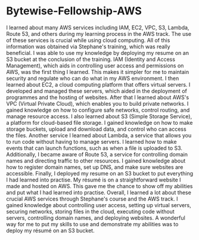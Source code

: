 # Bytewise-Fellowship-AWS

I learned about many AWS services including IAM, EC2, VPC, S3, Lambda, Route 53, and others during my learning process in the AWS track. The use of these services is crucial while using cloud computing. All of this information was obtained via Stephane's training, which was really beneficial. I was able to use my knowledge by deploying my resume on an S3 bucket at the conclusion of the training.
IAM (Identity and Access Management), which aids in controlling user access and permissions on AWS, was the first thing I learned. This makes it simpler for me to maintain security and regulate who can do what in my AWS environment. I then learned about EC2, a cloud computing platform that offers virtual servers. I developed and managed these servers, which aided in the deployment of programmes and the hosting of websites.
After that I learned about AWS's VPC (Virtual Private Cloud), which enables you to build private networks. I gained knowledge on how to configure safe networks, control routing, and manage resource access.
I also learned about S3 (Simple Storage Service), a platform for cloud-based file storage. I gained knowledge on how to make storage buckets, upload and download data, and control who can access the files.
Another service I learned about Lambda, a service that allows you to run code without having to manage servers. I learned how to make events that can launch functions, such as when a file is uploaded to S3.
Additionally, I became aware of Route 53, a service for controlling domain names and directing traffic to other resources. I gained knowledge about how to register domain names, set up DNS, and make sure websites are accessible.
Finally, I deployed my resume on an S3 bucket to put everything I had learned into practise. My résumé is on a straightforward website I made and hosted on AWS. This gave me the chance to show off my abilities and put what I had learned into practise. 
Overall, I learned a lot about these crucial AWS services through Stephane's course and the AWS track. I gained knowledge about controlling user access, setting up virtual servers, securing networks, storing files in the cloud, executing code without servers, controlling domain names, and deploying websites. A wonderful way for me to put my skills to use and demonstrate my abilities was to deploy my résumé on an S3 bucket.
